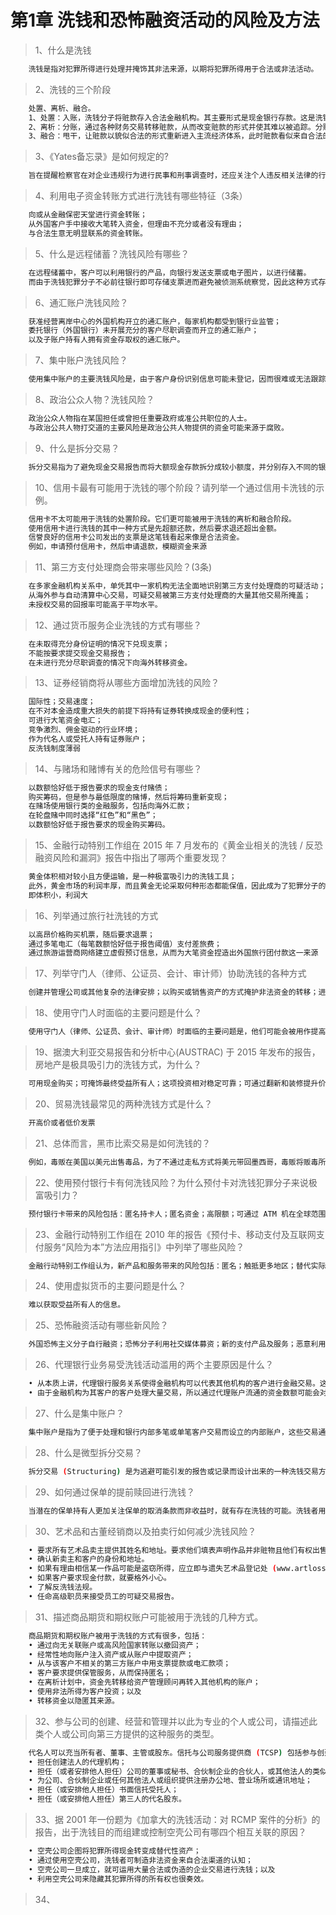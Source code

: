 # 第1章 洗钱和恐怖融资活动的风险及方法

> 1、什么是洗钱
``` bash
	洗钱是指对犯罪所得进行处理并掩饰其非法来源，以期将犯罪所得用于合法或非法活动。
```

> 2、洗钱的三个阶段
``` bash
	处置、离析、融合。
	1、处置：入账，洗钱分子将赃款存入合法金融机构。其主要形式是现金银行存款。这是洗钱过程中最危险的一环，因为大量现金非常可疑，而且银行按规定要上报巨额交易
	2、离析：分账，通过各种财务交易转移赃款，从而改变赃款的形式并使其难以被追踪。分账过程可能包括不同国家或地区、 不同户名的账户间的多次银行转账和电汇、多次存取以不断改变账户金额、改变货币种类和购置奢侈品（游艇、房 屋、轿车钻石）以改变赃款的形式。这是所有洗钱过程中最复杂的一环，其目的是想方设法让原始赃款难以被追踪。
	3、融合：甩干，让赃款以貌似合法的形式重新进入主流经济体系，此时赃款看似来自合法的交易。这一阶段可能包括最后一次从银行转账到洗钱者只为赚取微薄利润而投资当地公司账户、 卖掉分账时购置的游艇或者从洗钱者自己的公司购买价值为1千万美元的螺丝刀。此时，犯罪 分子就可以高枕无忧地使用这笔钱了。如果前两步没有证明文件留下，则很难在融合这一步抓到洗钱的人。
```

> 3、《Yates备忘录》是如何规定的?
``` bash
	旨在提醒检察官在对企业违规行为进行民事和刑事调查时，还应关注个人违反相关法律的行为。
```

> 4、利用电子资金转账方式进行洗钱有哪些特征（3条）
``` bash
	向或从金融保密天堂进行资金转账；
	从外国客户手中接收大笔转入资金，但理由不充分或者没有理由；
	与合法生意无明显联系的资金转账。
```

> 5、什么是远程储蓄？洗钱风险有哪些？
``` bash
	在远程储蓄中，客户可以利用银行的产品，向银行发送支票或电子图片，以进行储蓄。
	而由于洗钱犯罪分子不必前往银行即可存储支票进而避免被侦测系统察觉，因此这种方式存在一定风险
```

> 6、通汇账户洗钱风险？
``` bash
	获准经营离岸中心的外国机构开立的通汇账户，每家机构都受到银行业监管；
	委托银行（外国银行）未开展充分的客户尽职调查而开立的通汇账户；
	以及子账户持有人拥有资金存取权的通汇账户。
```

> 7、集中账户洗钱风险？
``` bash
	使用集中账户的主要洗钱风险是，由于客户身份识别信息可能未登记，因而很难或无法跟踪审计线索。
```

> 8、政治公众人物？洗钱风险？
``` bash
	政治公众人物指在某国担任或曾担任重要政府或准公共职位的人士。
	与政治公共人物打交道的主要风险是政治公共人物提供的资金可能来源于腐败。
```

> 9、什么是拆分交易？
``` bash
	拆分交易指为了避免现金交易报告而将大额现金存款拆分成较小额度，并分别存入不同的银行、银行账户或于不同日存入。
```

> 10、信用卡最有可能用于洗钱的哪个阶段？请列举一个通过信用卡洗钱的示例。
``` bash
	信用卡不太可能用于洗钱的处置阶段。它们更可能被用于洗钱的离析和融合阶段。
	使用信用卡进行洗钱的其中一种方式是先超额还款，然后要求退还超出金额。
	信誉良好的信用卡公司发出的支票是这笔钱看起来像是合法资金。
	例如，申请预付信用卡，然后申请退款，模糊资金来源
```

> 11、第三方支付处理商会带来哪些风险？(3条)
``` bash
	在多家金融机构关系中，单凭其中一家机构无法全面地识别第三方支付处理商的可疑活动；	-- 机构无力识别
	从海外参与自动清算中心交易，可疑交易被第三方支付处理商的大量其他交易所掩盖；		-- 交易混合掩盖
	未授权交易的回报率可能高于平均水平。											-- 未授权高回报
```

> 12、通过货币服务企业洗钱的方式有哪些？
``` bash
	在未取得充分身份证明的情况下兑现支票；
	不能按要求提交现金交易报告；
	在未进行充分尽职调查的情况下向海外转移资金。
```

> 13、证券经销商将从哪些方面增加洗钱的风险？
``` bash
	国际性；交易速度；
	在不对本金造成重大损失的前提下将持有证券转换成现金的便利性；
	可进行大笔资金电汇；
	竞争激烈、佣金驱动的行业环境；
	作为代名人或受托人持有证券账户；
	反洗钱制度薄弱
```

> 14、与赌场和赌博有关的危险信号有哪些？
``` bash
	以数额恰好低于报告要求的现金支付赌债；
	购买筹码，但是参与最低限度的赌博，然后将筹码重新变现；
	在赌场使用银行类的金融服务，包括向海外汇款；
	在轮盘赌中同时选择“红色”和“黑色”；
	以数额恰好低于报告要求的现金购买筹码。
```

> 15、金融行动特别工作组在 2015 年 7 月发布的《黄金业相关的洗钱 / 反恐融资风险和漏洞》报告中指出了哪两个重要发现？
``` bash
	黄金体积相对较小且方便运输，是一种极富吸引力的洗钱工具；
	此外，黄金市场的利润丰厚，而且黄金无论采取何种形态都能保值，因此成为了犯罪分子的目标。
	即体积小，利润大
```

> 16、列举通过旅行社洗钱的方式
``` bash
	以高昂价格购买机票，随后要求退票；
	通过多笔电汇（每笔数额恰好低于报告阈值）支付差旅费；
	通过旅游运营商网络建立虚假预订信息，从而为大笔资金捏造出外国旅行团付款这一来源
```

> 17、列举守门人（律师、公证员、会计、审计师）协助洗钱的各种方式
``` bash
	创建并管理公司或其他复杂的法律安排；以购买或销售资产的方式掩护非法资金的转移；进行金融交易，包括存款、取款、参与外汇活动、购买或销售股票以及进行国际电汇；建立或管理慈善组织。
```

> 18、使用守门人时面临的主要问题是什么？
``` bash
	使用守门人（律师、公证员、会计、审计师）时面临的主要问题是，他们可能会被用作提高保密性，或者隐瞒账户或交易的受益所有人。
```

> 19、据澳大利亚交易报告和分析中心(AUSTRAC) 于 2015 年发布的报告，房地产是极具吸引力的洗钱方式，为什么？
``` bash
	可用现金购买；可掩饰最终受益所有人；这项投资相对稳定可靠；可通过翻新和装修提升价值。
```

> 20、贸易洗钱最常见的两种洗钱方式是什么？
``` bash
	开高价或者低价发票
```

> 21、总体而言，黑市比索交易是如何洗钱的？
``` bash
	例如，毒贩在美国以美元出售毒品，为了不通过走私方式将美元带回墨西哥，毒贩将贩毒所得交给“比索经纪人”。比索经纪人联系到需要在美国购买商品的墨西哥公司。然后经纪人使用美元购买美国商品，并将货物运到墨西哥。墨西哥的商家用比索支付经纪人，经纪人扣除一定费用后将比索支付给毒贩
```

> 22、使用预付银行卡有何洗钱风险？为什么预付卡对洗钱犯罪分子来说极富吸引力？
``` bash
	预付银行卡带来的风险包括：匿名持卡人；匿名资金；高限额；可通过 ATM 机在全球范围内取现；由监管力度小的离岸司法管辖区签发；以预付卡替代大量现金走私。
```

> 23、金融行动特别工作组在 2010 年的报告《预付卡、移动支付及互联网支付服务“风险为本”方法应用指引》中列举了哪些风险？
``` bash
	金融行动特别工作组认为，新产品和服务带来的风险包括：匿名；触抵更多地区；替代实际的跨境运输；容易获取现金；发行预付卡需要多方机构共同参与，包括项目经理、发卡机构、持卡人、支付网络、分销机构和中介，此类交易很难加以监管或监控。
```

> 24、使用虚拟货币的主要问题是什么？
``` bash
	难以获取受益所有人的信息。
```

> 25、恐怖融资活动有哪些新风险？
``` bash
	外国恐怖主义分子自行融资；恐怖分子利用社交媒体募资；新的支付产品及服务；恶意利用自然资源。
```

> 26、代理银行业务易受洗钱活动滥用的两个主要原因是什么？
``` bash
	• 从本质上讲，代理银行服务关系使得金融机构可以代表其他机构的客户进行金融交易。这种间接关系意味着，代理银行在向既未经本行验证身份又未获得任何第一手信息的个人或实体提供服务，而且
	• 由于金融机构为其客户的客户处理大量交易，所以通过代理账户流通的资金数额可能会对金融机构产生巨大的威胁。鉴于金融机构通常无法获得实际交易方的信息来鉴别其是否正常，识别可疑交易的难度也大大增加。
```

> 27、什么是集中账户？
``` bash
	集中账户是指为了便于处理和银行内部多笔或单笔客户交易而设立的内部账户，这些交易通常发生在同一天。集中账户也被称为特殊用途账户、综合账户、清偿账户、暂记账户、当日账户、流动账户或收款账户。集中账户通常用来为私人银行、信托和保管账户、资金转账以及国际附属机构的交易提供便利。
```

> 28、什么是微型拆分交易？
``` bash
	拆分交易 (Structuring) 是为逃避可能引发的报告或记录而设计出来的一种洗钱交易方法。微型拆分交易与拆分交易本质相同，但其交易级别更小。在存入 1.8 万美元时，微型拆分交易不会将资金分两笔存入，而可能拆分成 20 笔交易，每笔金额在 900 美元左右。这种拆分交易的级别使其很难被侦测到。
```

> 29、如何通过保单的提前赎回进行洗钱？
``` bash
	当潜在的保单持有人更加关注保单的取消条款而非收益时，就有存在洗钱的可能。洗钱者用非法资金购买保单，然后告诉保险公司他已改变主意，不再需要这份保险。在支付罚金后，洗钱者赎回保单并获得一张由声誉良好的保险公司开据的干净支票
```

> 30、艺术品和古董经销商以及拍卖行如何减少洗钱风险？
``` bash
	• 要求所有艺术品卖主提供其姓名和地址。要求他们填表声明作品并非赃物且他们有权出售，然后在表上签名并填写日期。
	• 确认新卖主和客户的身份和地址。
	• 如果有理由相信某一作品可能是盗窃所得，应立即与遗失艺术品登记处 (www.artloss.com) 联系。该机构是全球最大的私人遗失艺术品数据库。
	• 如果客户要求现金付款，就要格外小心。
	• 了解反洗钱法规。
	• 任命高级职员来接受员工的可疑交易报告。
```

> 31、描述商品期货和期权账户可能被用于洗钱的几种方式。
``` bash
	商品期货和期权账户被用于洗钱的方式有很多，包括：
	• 通过向无关联账户或高风险国家转账以撤回资产；
	• 经常性地向账户注入资产或从账户中提取资产；
	• 从与该客户不相关的第三方账户中用支票提款或电汇款项；
	• 客户要求提供保管服务，从而保持匿名；
	• 在离析计划中，资金先转移给资产管理顾问再转入其他机构的账户；
	• 使用非法所得为客户投资；以及
	• 转移资金以隐匿其来源。
```

> 32、参与公司的创建、经营和管理并以此为专业的个人或公司，请描述此类个人或公司向第三方提供的这种服务的类型。
``` bash
	代名人可以充当所有者、董事、主管或股东。信托与公司服务提供商 (TCSP) 包括参与创建、经营和管理公司载体并以此为专业的个人和实体。他们是指任何向第三方提供下列任意一种服务的个人或企业：
	• 担任创建法人的代理机构；
	• 担任（或者安排他人担任）公司的董事或秘书、合伙制企业的合伙人，或其他法人的类似职位；
	• 为公司、合伙制企业或任何其他法人或组织提供注册办公地、营业场所或通讯地址；
	• 担任（或安排他人担任）书面信托受托人；
	• 担任（或安排他人担任）第三人的代名股东。
```

> 33、据 2001 年一份题为《加拿大的洗钱活动：对 RCMP 案件的分析》的报告，出于洗钱目的而组建或控制空壳公司有哪四个相互关联的原因？
``` bash
	• 空壳公司企图将犯罪所得现金转变成替代性资产；
	• 通过使用空壳公司，洗钱者可制造非法资金来自合法渠道的认知；
	• 空壳公司一旦成立，就可运用大量合法或伪造的企业交易进行洗钱；以及
	• 利用空壳公司来隐藏其犯罪所得的所有权也很奏效。
```

> 34、
``` bash
	
```
